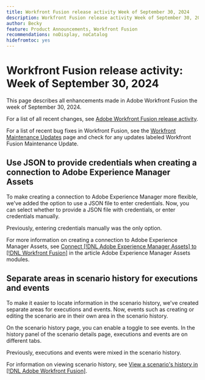 ```yaml
---
title: Workfront Fusion release activity Week of September 30, 2024
description: Workfront Fusion release activity Week of September 30, 2024
author: Becky
feature: Product Announcements, Workfront Fusion
recommendations: noDisplay, noCatalog
hidefromtoc: yes
---
```

# Workfront Fusion release activity: Week of September 30, 2024

This page describes all enhancements made in Adobe Workfront Fusion the week of September 30, 2024.

For a list of all recent changes, see [Adobe Workfront Fusion release activity](/help/workfront-fusion/fusion-product-releases/fusion-release-activity.md).

For a list of recent bug fixes in Workfront Fusion, see the [Workfront Maintenance Updates](https://experienceleague.adobe.com/docs/workfront-known-issues/releases/current-updates.html) page and check for any updates labeled Workfront Fusion Maintenance Update.

## Use JSON to provide credentials when creating a connection to Adobe Experience Manager Assets

To make creating a connection to Adobe Experience Manager more flexible, we've added the option to use a JSON file to enter credentials. Now, you can select whether to provide a JSON file with credentials, or enter credentials manually.

Previously, entering credentials manually was the only option.

For more information on creating a connection to Adobe Experience Manager Assets, see [Connect [!DNL Adobe Experience Manager Assets] to [!DNL Workfront Fusion]](/help/workfront-fusion/references/apps-and-modules/adobe-connectors/aem-assets-modules.md#connect-adobe-experience-manager-assets-to-workfront-fusion) in the article Adobe Experience Manager Assets modules.

## Separate areas in scenario history for executions and events

To make it easier to locate information in the scenario history, we've created separate areas for executions and events. Now, events such as creating or editing the scenario are in their own area in the scenario history.

On the scenario history page, you can enable a toggle to see events. In the history panel of the scenario details page, executions and events are on different tabs.

Previously, executions and events were mixed in the scenario history.

For information on viewing scenario history, see [View a scenario's history in [!DNL Adobe Workfront Fusion]](/help/workfront-fusion/manage-scenarios/view-scenario-execution-history.md).
